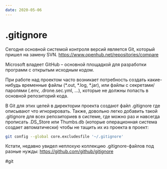 ```yaml
---
date: 2020-05-06
---
```


# .gitignore

Сегодня основной системой контроля версий является Git, который пришел на замену SVN.
https://www.openhub.net/repositories/compare

Microsoft владеет GitHub – основной площадкой для разработки программ с открытым исходным кодом.

При работе над проектом часто возникает потребность создать какие-нибудь временные файлы (*.out, *.log, *.jar), или файлы с секретами/паролями (.env, .drone.sec.yml, ...), которые не должны попасть в основной репозиторий кода.

В Git для этих целей в директории проекта создают файл .gitignore где описывают что игнорировать.
Также, довольно легко добавить такой .gitignore для всех репозиториев в системе, где можно раз и навсегда прописать .DS_Store или Thumbs.db (которые операционная система создает автоматически) чтобы не тащить их из проекта в проект:

```bash
git config --global core.excludesfile '~/.gitignore'
```

Кстати, недавно увидел неплохую коллекцию .gitignore-файлов под разные нужды:
https://github.com/github/gitignore

#git
